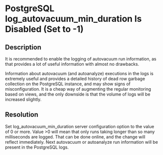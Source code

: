 # PostgreSQL log_autovacuum_min_duration Is Disabled (Set to -1)

## Description

It is recommended to enable the logging of autovacuum run information, as that provides a lot of useful information with almost no drawbacks.

Information about autovacuum (and autoanalyze) executions in the logs is extremely useful and provides a detailed history of dead row garbage collection on the PostgreSQL instance, and may show signs of misconfiguration. It is a cheap way of augmenting the regular monitoring based on views, and the only downside is that the volume of logs will be increased slightly.

## Resolution

Set log_autovacuum_min_duration server configuration option to the value of 0 or more. Value >0 will mean that only runs taking longer than so many milliseconds are logged. That can be done online, and the change will reflect immediately. Next autovacuum or autoanalyze run information will be present in the PostgreSQL logs.